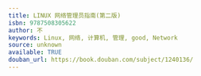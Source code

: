 ```yaml
---
title: LINUX 网络管理员指南(第二版)
isbn: 9787508305622
author: 不
keywords: Linux, 网络, 计算机, 管理, good, Network
source: unknown
available: TRUE
douban_url: https://book.douban.com/subject/1240136/
---
```

